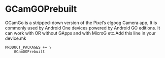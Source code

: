 # GCamGOPrebuilt

GCamGo is a stripped-down version of the Pixel’s elgoog Camera app, It is commonly used by Android One devices powered by Android GO editions. It can work with OR without GApps and with MicroG etc.Add this line in your device.mk


```
PRODUCT_PACKAGES += \
    GCamGOPrebuilt
```

